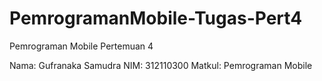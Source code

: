 # PemrogramanMobile-Tugas-Pert4
Pemrograman Mobile Pertemuan 4

Nama: Gufranaka Samudra
NIM: 312110300
Matkul: Pemrograman Mobile
